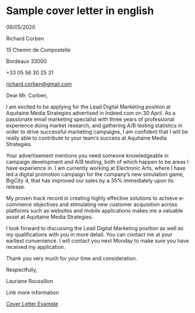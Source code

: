 # Sample cover letter in english

09/05/2020

Richard Corben

15 Chemin de Compostelle

Bordeaux 33000

+33 05 56 30 25 31

richard.corben@gmail.com

Dear Mr. Corben,

I am excited to be applying for the Lead Digital Marketing position at Aquitaine Media Strategies advertised in Indeed.com on 30 April. As a passionate email marketing specialist with three years of professional experience doing market research, and gathering A/B testing statistics in order to drive successful marketing campaigns, I am confident that I will be really able to contribute to your team’s success at Aquitaine Media Strategies. 

Your advertisement mentions you need someone knowledgeable in campaign development and A/B testing, both of which happen to be areas I have experience in.  I am currently working at Electronic Arts, where I have led a digital promotion campaign for the company’s new simulation game, BigCity 4, that has improved our sales by a 35% immediately upon its release. 

My proven track record in creating highly effective solutions to achieve e-commerce objectives and stimulating new customer acquisition across platforms such as websites and mobile applications makes me a valuable asset at Aquitaine Media Strategies.  

I look forward to discussing the Lead Digital Marketing position as well as my qualifications with you in more detail. You can contact me at your earliest convenience. I will contact you next Monday to make sure you have received my application.

Thank you very much for your time and consideration.

Respectfully,

Lauriane Roussillon

Link more information 

[Cover Letter Example](https://global-exam.com/blog/en/business-english-write-a-cover-letter/)